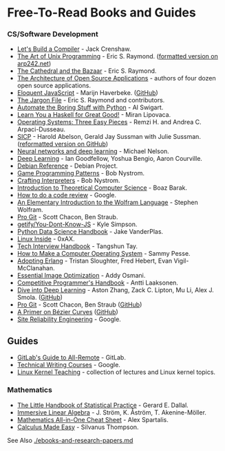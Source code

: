 # Free-To-Read Books and Guides

### CS/Software Development
- [Let's Build a Compiler](https://compilers.iecc.com/crenshaw/) - Jack Crenshaw.
- [The Art of Unix Programming](http://catb.org/~esr/writings/taoup/html/) - Eric S. Raymond. ([formatted version on arp242.net](https://www.arp242.net/the-art-of-unix-programming/))
- [The Cathedral and the Bazaar](http://catb.org/esr/writings/cathedral-bazaar/cathedral-bazaar/index.html) - Eric S. Raymond.
- [The Architecture of Open Source Applications](https://www.aosabook.org/en/index.html) - authors of four dozen open source applications.
- [Eloquent JavaScript](https://eloquentjavascript.net/) - Marijn Haverbeke. ([GitHub](https://github.com/marijnh/Eloquent-JavaScript))
- [The Jargon File](http://www.catb.org/jargon/html/index.html) - Eric S. Raymond and contributors.
- [Automate the Boring Stuff with Python](https://automatetheboringstuff.com/) - Al Swigart.
- [Learn You a Haskell for Great Good!](http://learnyouahaskell.com/) - Miran Lipovaca.
- [Operating Systems: Three Easy Pieces](http://pages.cs.wisc.edu/~remzi/OSTEP/) - Remzi H. and Andrea C. Arpaci-Dusseau.
- [SICP](https://mitpress.mit.edu/sites/default/files/sicp/index.html) - Harold Abelson, Gerald Jay Sussman with Julie Sussman. ([reformatted version on GitHub](https://sarabander.github.io/sicp/html/index.xhtml))
- [Neural networks and deep learning](http://neuralnetworksanddeeplearning.com/) - Michael Nelson.
- [Deep Learning](http://www.deeplearningbook.org/) - Ian Goodfellow, Yoshua Bengio, Aaron Courville.
- [Debian Reference](https://www.debian.org/doc/manuals/debian-reference/) - Debian Project.
- [Game Programming Patterns](http://gameprogrammingpatterns.com/) - Bob Nystrom.
- [Crafting Interpreters](https://craftinginterpreters.com/) - Bob Nystrom.
- [Introduction to Theoretical Computer Science](https://introtcs.org/public/) - Boaz Barak.
- [How to do a code review](https://google.github.io/eng-practices/review/reviewer/) - Google.
- [An Elementary Introduction to the Wolfram Language](https://www.wolfram.com/language/elementary-introduction/2nd-ed/index.html) - Stephen Wolfram.
- [Pro Git](https://git-scm.com/book/) - Scott Chacon, Ben Straub.
- [getify/You-Dont-Know-JS](https://github.com/getify/You-Dont-Know-JS) - Kyle Simpson.
- [Python Data Science Handbook](https://jakevdp.github.io/PythonDataScienceHandbook/) - Jake VanderPlas.
- [Linux Inside](https://0xax.gitbooks.io/linux-insides/) - 0xAX.
- [Tech Interview Handbook](https://yangshun.github.io/tech-interview-handbook/) - Tangshun Tay.
- [How to Make a Computer Operating System](https://github.com/SamyPesse/How-to-Make-a-Computer-Operating-System) - Sammy Pesse.
- [Adopting Erlang](https://adoptingerlang.org/) - Tristan Sloughter, Fred Hebert, Evan Vigil-McClanahan.
- [Essential Image Optimization](https://images.guide/) - Addy Osmani.
- [Competitive Programmer's Handbook](https://github.com/pllk/cphb) - Antti Laaksonen.
- [Dive into Deep Learning](https://d2l.ai/) - Aston Zhang, Zack C. Lipton, Mu Li, Alex J. Smola. ([GitHub](https://github.com/d2l-ai/d2l-en))
- [Pro Git](https://github.com/progit/progit2) - Scott Chacon, Ben Straub ([GitHub](https://github.com/progit/progit2))
- [A Primer on Bézier Curves](https://pomax.github.io/bezierinfo/) ([GitHub](http://github.com/pomax/BezierInfo-2))
- [Site Reliability Engineering](https://landing.google.com/sre/sre-book/toc/index.html) - Google.

## Guides
- [GitLab's Guide to All-Remote](https://about.gitlab.com/company/culture/all-remote/guide/) - GitLab.
- [Technical Writing Courses](https://developers.google.com/tech-writing) - Google.
- [Linux Kernel Teaching](https://linux-kernel-labs.github.io/refs/heads/master/index.html) - collection of lectures and Linux kernel topics.

### Mathematics
- [The Little Handbook of Statistical Practice](http://www.jerrydallal.com/LHSP/LHSP.HTM) - Gerard E. Dallal.
- [Immersive Linear Algebra](http://immersivemath.com/ila/tableofcontents.html) - J. Ström, K. Åström, T. Akenine-Möller.
- [Mathematics All-in-One Cheat Sheet](https://ourway.keybase.pub/mathematics_cheat_sheet.pdf) - Alex Spartalis.
- [Calculus Made Easy](https://www.gutenberg.org/files/33283/33283-pdf.pdf) - Silvanus Thompson.

See Also [./ebooks-and-research-papers.md](ebooks-and-research-papers.md)
